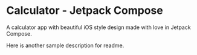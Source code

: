 # Calculator - Jetpack Compose
A calculator app with beautiful iOS style design made with love in Jetpack Compose.

Here is another sample description for readme.
